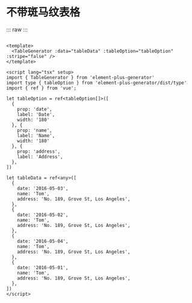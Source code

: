 <script setup>
import NoStripeTable from './../components/table/NoStripeTable.vue'
</script>

# 不带斑马纹表格

<div class="code">

::: raw
<NoStripeTable/>
:::

```vue

<template>
  <TableGenerator :data="tableData" :tableOption="tableOption"  :stripe="false" />
</template>

<script lang="tsx" setup>
import { TableGenerator } from 'element-plus-generator'
import type { tableOption } from 'element-plus-generator/dist/type'
import { ref } from 'vue';

let tableOption = ref<tableOption[]>([
  {
    prop: 'date',
    label: 'Date',
    width: '180'
  }, {
    prop: 'name',
    label: 'Name',
    width: '180'
  }, {
    prop: 'address',
    label: 'Address',
  },
])

let tableData = ref<any>([
  {
    date: '2016-05-03',
    name: 'Tom',
    address: 'No. 189, Grove St, Los Angeles',
  },
  {
    date: '2016-05-02',
    name: 'Tom',
    address: 'No. 189, Grove St, Los Angeles',
  },
  {
    date: '2016-05-04',
    name: 'Tom',
    address: 'No. 189, Grove St, Los Angeles',
  },
  {
    date: '2016-05-01',
    name: 'Tom',
    address: 'No. 189, Grove St, Los Angeles',
  },
])
</script>

```

</div>